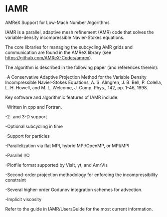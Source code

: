 # IAMR
AMReX Support for Low-Mach Number Algorithms

IAMR is a parallel, adaptive mesh refinement (AMR) code that solves the variable-density incompressible Navier-Stokes equations.

The core libraries for managing the subcycling AMR grids and communication are found in the AMReX library (see https://github.com/AMReX-Codes/amrex).

The algorithm is described in the following paper (and references therein):

-A Conservative Adaptive Projection Method for the Variable Density Incompressible Navier-Stokes Equations, A. S. Almgren, J. B. Bell, P. Colella, L. H. Howell, and M. L. Welcome,
J. Comp. Phys., 142, pp. 1-46, 1998.

Key software and algorithmic features of IAMR include:

-Written in cpp and Fortran.

-2- and 3-D support

-Optional subcycling in time

-Support for particles

-Parallelization via flat MPI, hybrid MPI/OpenMP, or MPI/MPI

-Parallel I/O

-Plotfile format supported by VisIt, yt, and AmrVis

-Second-order projection methodology for enforcing the incompressibility constraint

-Several higher-order Godunov integration schemes for advection.

-Implicit viscosity

Refer to the guide in IAMR/UsersGuide for the most current information.
